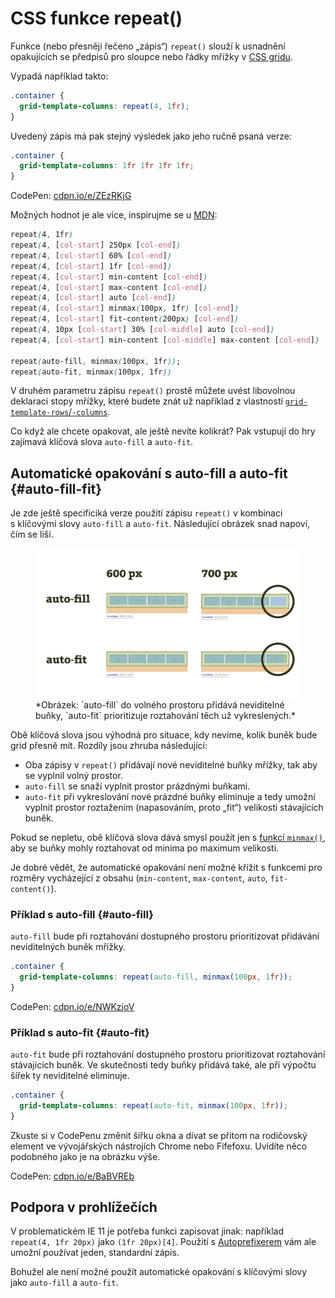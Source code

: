 # CSS funkce repeat()

Funkce (nebo přesněji řečeno „zápis“) `repeat()` slouží k usnadnění opakujících se předpisů pro sloupce nebo řádky mřížky v [CSS gridu](css-grid.md).

Vypadá například takto:

```css
.container {
  grid-template-columns: repeat(4, 1fr);
}
```

Uvedený zápis má pak stejný výsledek jako jeho ručně psaná verze:

```css
.container {
  grid-template-columns: 1fr 1fr 1fr 1fr;
}
```

CodePen: [cdpn.io/e/ZEzRKjG](https://codepen.io/machal/pen/ZEzRKjG?editors=1100)

Možných hodnot je ale více, inspirujme se u [MDN](https://developer.mozilla.org/en-US/docs/Web/CSS/repeat):

```css
repeat(4, 1fr)
repeat(4, [col-start] 250px [col-end])
repeat(4, [col-start] 60% [col-end])
repeat(4, [col-start] 1fr [col-end])
repeat(4, [col-start] min-content [col-end])
repeat(4, [col-start] max-content [col-end])
repeat(4, [col-start] auto [col-end])
repeat(4, [col-start] minmax(100px, 1fr) [col-end])
repeat(4, [col-start] fit-content(200px) [col-end])
repeat(4, 10px [col-start] 30% [col-middle] auto [col-end])
repeat(4, [col-start] min-content [col-middle] max-content [col-end])

repeat(auto-fill, minmax(100px, 1fr));
repeat(auto-fit, minmax(100px, 1fr))
```

V druhém parametru zápisu `repeat()` prostě můžete uvést libovolnou deklaraci stopy mřížky, které budete znát už například z vlastností [`grid-template-rows`/`-columns`](css-grid-template-rows-columns.md).

Co když ale chcete opakovat, ale ještě nevíte kolikrát? Pak vstupují do hry zajímavá klíčová slova `auto-fill` a `auto-fit`.

## Automatické opakování s auto-fill a auto-fit {#auto-fill-fit}

Je zde ještě specificiká verze použití zápisu `repeat()` v kombinaci s klíčovými slovy `auto-fill` a `auto-fit`. Následující obrázek snad napoví, čím se liší.

<figure>
<img src="../dist/images/original/auto-fill-fit.png" alt="">
<figcaption markdown="1">
*Obrázek: `auto-fill` do volného prostoru přidává neviditelné buňky, `auto-fit` prioritizuje roztahování těch už vykreslených.*
</figcaption>
</figure>

Obě klíčová slova jsou výhodná pro situace, kdy nevíme, kolik buněk bude grid přesně mít. Rozdíly jsou zhruba následující:

- Oba zápisy v `repeat()` přidávají nové neviditelné buňky mřížky, tak aby se vyplnil volný prostor.
- `auto-fill` se snaží vyplnit prostor prázdnými buňkami.
- `auto-fit` při vykreslování nové prázdné buňky eliminuje a tedy umožní vyplnit prostor roztažením (napasováním, proto „fit“) velikosti stávajících buněk.

Pokud se nepletu, obě klíčová slova dává smysl použít jen s [funkcí `minmax()`](css-minmax.md), aby se buňky mohly roztahovat od minima po maximum velikosti.

Je dobré vědět, že automatické opakování není možné křížit s funkcemi pro rozměry vycházející z obsahu (`min-content`, `max-content`, `auto`, `fit-content()`).

### Příklad s auto-fill {#auto-fill}

`auto-fill` bude při roztahování dostupného prostoru prioritizovat přidávání neviditelných buněk mřížky.

```css
.container {
  grid-template-columns: repeat(auto-fill, minmax(100px, 1fr));
}
```

CodePen: [cdpn.io/e/NWKzjoV](https://codepen.io/machal/pen/NWKzjoV?editors=1100)

### Příklad s auto-fit {#auto-fit}

`auto-fit` bude při roztahování dostupného prostoru prioritizovat roztahování stávajících buněk. Ve skutečnosti tedy buňky přidává také, ale při výpočtu šířek ty neviditelné eliminuje.

```css
.container {
  grid-template-columns: repeat(auto-fit, minmax(100px, 1fr));
}
```

Zkuste si v CodePenu změnit šířku okna a dívat se přitom na rodičovský element ve vývojářských nástrojích Chrome nebo Fifefoxu. Uvidíte něco podobného jako je na obrázku výše.

CodePen: [cdpn.io/e/BaBVREb](https://codepen.io/machal/pen/BaBVREb?editors=1100)

## Podpora v prohlížečích

V problematickém IE 11 je potřeba funkci zapisovat jinak: například `repeat(4, 1fr 20px)` jako `(1fr 20px)[4]`. Použití s [Autoprefixerem](autoprefixer.md) vám ale umožní používat jeden, standardní zápis.

Bohužel ale není možné použít automatické opakování s klíčovými slovy jako `auto-fill` a `auto-fit`.

<!-- AdSnippet -->
